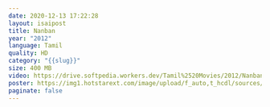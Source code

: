 ```yaml
---
date: 2020-12-13 17:22:28
layout: isaipost
title: Nanban
year: "2012"
language: Tamil
quality: HD
category: "{{slug}}"
size: 400 MB
video: https://drive.softpedia.workers.dev/Tamil%2520Movies/2012/Nanban%2520(2012)?rootId=0AHf2pL07ONScUk9PVA
poster: https://img1.hotstarext.com/image/upload/f_auto,t_hcdl/sources/r1/cms/prod/old_images/MOVIE/6211/1000036211/1000036211-h
paginate: false
---
```

